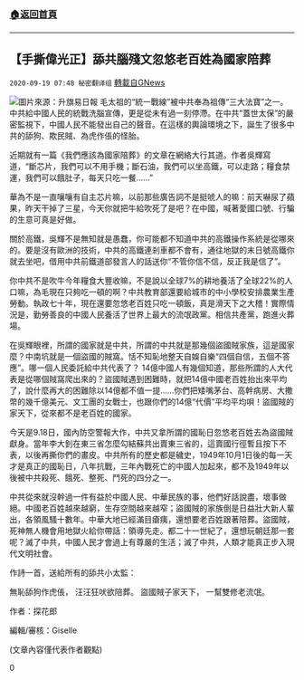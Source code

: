 ###  [:house:返回首頁](https://github.com/ourhimalayas/txt)
---

## 【手撕偉光正】舔共腦殘文忽悠老百姓為國家陪葬
`2020-09-19 07:48 秘密翻译组` [轉載自GNews](https://gnews.org/zh-hant/368301/)

![](https://s3.amazonaws.com/gnews-media-offload/wp-content/uploads/2020/09/19044936/maxresdefault-49.jpg)圖片來源：升旗易日報
毛太祖的“統一戰線”被中共奉為祖傳“三大法寶”之一。中共給中國人民的統戰洗腦宣傳，更是從未有過一刻停滯。在中共“蓋世太保”的嚴密監視下，中國人民不能發出自己的聲音。在這樣的輿論環境之下，誕生了很多中共的舔狗、欺民賊、為虎作倀的怪胎。

近期就有一篇《我們應該為國家陪葬》的文章在網絡大行其道。作者吳輝寫道，“斷芯片，我們可以不用手機；斷石油，我們可以坐高鐵，可以走路；糧食禁運，我們可以餓肚子，每天只吃一餐……”

華為不是一直嚷嚷有自主芯片嘛，以前那些廣告詞不是挺唬人的嘛：前天嚇尿了蘋果，昨天干掉了三星，今天你就把牛給吹死了是吧？在中國，喊著愛國口號、行騙的生意可真是好做。

關於高鐵，吳輝不是無知就是愚蠢，你可能都不知道中共的高鐵操作系統是從哪來的。要是沒有歐洲的技術，中共的高鐵連剎車都不會有，通往地獄的末日號高鐵你就去坐吧，借用中共前鐵道部發言人的話送你“不管你信不信，反正我是信了”。

你中共不是吹牛今年糧食大豐收嘛，不是說以全球7%的耕地養活了全球22%的人口嘛，為毛現在只夠吃一頓的啊？中共教育部還要給城市的中小學校安排農業生產勞動。執政七十年，現在還要忽悠老百姓只吃一頓飯，真是滑天下之大稽！實際情況是，勤勞善良的中國人民養活了世界上最大的流氓政黨。相信共產黨，跑進火葬場。

在吳輝眼裡，所謂的國家就是中共，所謂的中共就是那幾個盜國賊家族，這是國家麼？中南坑就是一個盜國的賊窩。恬不知恥地整天自娛自樂“四個自信，五個不答應”。哪一個人民委託給中共代表了？ 14億中國人有幾個知道，那些所謂的人大代表是從哪個賊窩爬出來的？盜國賊遇到困難時，就把14億中國老百姓抬出來平均了，說什麼再大的困難除以14億都不值一提……你們把矮嘴茅台、高幹病房、大撒幣的幾千億美元、文工團的女戰士，也跟你們的14億“代價”平均平均唄！盜國賊的家天下，從來都不是老百姓的國家。

今天是9.18日，國內防空警報大作，中共又拿所謂的國恥日忽悠老百姓去為盜國賊獻身。當年李大釗在東三省怎麼勾結蘇共出賣東三省的，這賣國行徑暫且按下不表，以後再撕你們的畫皮。中共所有的歷史都是穢史，1949年10月1日後的每一天才是真正的國恥日，八年抗戰，三年內戰死亡的中國人加起來，都不及1949年以後被中共殺死、餓死、整死、鬥死的四分之一。

中共從來就沒幹過一件有益於中國人民、中華民族的事，他們好話說盡，壞事做絕。中國老百姓越來越窮，生存空間越來越窄；盜國賊的家族倒是日益壯大新人輩出，各領風騷十數年。中華大地已經滿目瘡痍，還想要老百姓跟著陪葬。盜國賊，死神無人機會用地獄火給你帶話：領導先走。都二十一世紀了，還想玩朝廷那一套呢？滅了中共，中國人民才會過上有尊嚴的生活；滅了中共，人類才能真正步入現代文明社會。

作詩一首，送給所有的舔共小太監：

無恥舔狗作虎倀， 
汪汪狂吠欲陪葬。 
盜國賊子家天下， 
一幫雙修老流氓。

作者：探花郎

編輯/審核：Giselle

(文章內容僅代表作者觀點)

0
